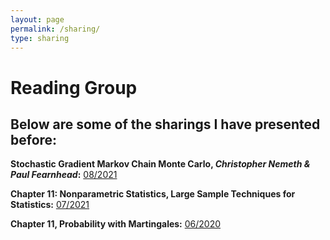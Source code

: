 ```yaml
---
layout: page
permalink: /sharing/
type: sharing
---
```


# Reading Group

## Below are some of the sharings I have presented before:

**Stochastic Gradient Markov Chain Monte Carlo, *Christopher Nemeth & Paul Fearnhead*:** [08/2021](https://mycuhk-my.sharepoint.com/:b:/r/personal/1155091975_link_cuhk_edu_hk/Documents/sharing/SGMCMC.pdf?csf=1&web=1&e=k53IUb)

**Chapter 11: Nonparametric Statistics, Large Sample Techniques for Statistics:** [07/2021](https://mycuhk-my.sharepoint.com/:b:/r/personal/1155091975_link_cuhk_edu_hk/Documents/sharing/Nonparametric11.pdf?csf=1&web=1&e=1ub5z7)

**Chapter 11, Probability with Martingales:** [06/2020](https://mycuhk-my.sharepoint.com/:b:/r/personal/1155091975_link_cuhk_edu_hk/Documents/sharing/Martingale11.pdf?csf=1&web=1&e=JdizLk)
